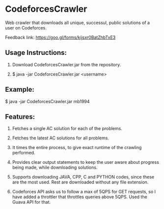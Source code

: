 # CodeforcesCrawler
Web crawler that downloads all unique, successul, public solutions of a user on Codeforces.

Feedback link: https://goo.gl/forms/kijsxr0BatZhbTxE3

Usage Instructions:
---------------------

1. Download CodeforcesCrawler.jar from the repository.

2. $ java -jar CodeforcesCrawler.jar \<username\>

Example:
---------
$ java -jar CodeforcesCrawler.jar mb1994

Features:
----------
1. Fetches a single AC solution for each of the problems.

2. Fetches the latest AC solutions for all problems.

3. It times the entire process, to give exact runtime of the crawling performed.

4. Provides clear output statements to keep the user aware about progress being made, while downloading solutions.

5. Supports downloading JAVA, CPP, C and PYTHON codes, since these are the most used. Rest are downloaded without any file extension.

6. Codeforces API asks us to follow a max of 5QPS for GET requests, so I have added a throttler that throttles queries above 5QPS. Used the Guava API for that.
